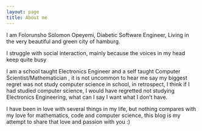 ```yaml
---
layout: page
title: About me 
---
```


I am Folorunsho Solomon Opeyemi, Diabetic Software Engineer, Living in the very beautiful and green city of hamburg.

I struggle with social interaction, mainly because the voices in my head keep quite busy

I am a school taught Electronics Engineer and a self taught Computer Scientist/Mathematician , it is not uncommon to hear me say my biggest regret was not study computer science in school, in retrospect, I think if I had studied computer science, I would have regretted not studying Electronics Engineering, what can I say I want what I don’t have.

I have been in love with several things in my life, but nothing compares with my love for mathematics, code and computer science, this blog is my attempt to share that love and passion with you  :)



